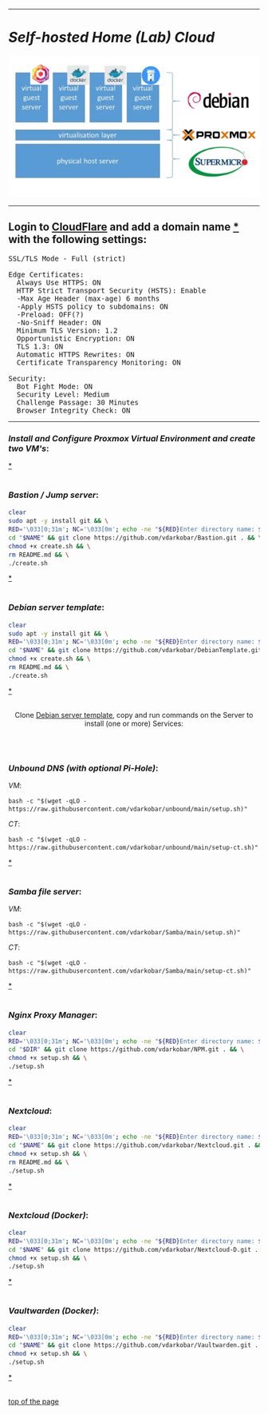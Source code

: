   
---  
  
# *Self-hosted Home (Lab) Cloud*


<p align="center">
  <img src="https://github.com/vdarkobar/Home-Cloud/blob/main/shared/infrastructure.webp">
</p>
  
---  
  
## Login to <a href="https://dash.cloudflare.com/">CloudFlare</a> and add a domain name <a href="https://support.cloudflare.com/hc/en-us/articles/201720164-Creating-a-Cloudflare-account-and-adding-a-website">*</a> with the following settings:

<pre>
SSL/TLS Mode - Full (strict)  

Edge Certificates:  
  Always Use HTTPS: ON  
  HTTP Strict Transport Security (HSTS): Enable
  -Max Age Header (max-age) 6 months
  -Apply HSTS policy to subdomains: ON
  -Preload: OFF(?)
  -No-Sniff Header: ON
  Minimum TLS Version: 1.2  
  Opportunistic Encryption: ON  
  TLS 1.3: ON  
  Automatic HTTPS Rewrites: ON  
  Certificate Transparency Monitoring: ON   
  
Security:
  Bot Fight Mode: ON 
  Security Level: Medium  
  Challenge Passage: 30 Minutes  
  Browser Integrity Check: ON  
</pre>
  
---  
  
### *Install and Configure Proxmox Virtual Environment and create two VM's*:
  
<a href="https://github.com/vdarkobar/Home-Cloud/blob/main/shared/Proxmox.md#proxmox"> * </a>
<br><br>
  
### *Bastion / Jump server*:
```bash
clear
sudo apt -y install git && \
RED='\033[0;31m'; NC='\033[0m'; echo -ne "${RED}Enter directory name: ${NC}"; read NAME; mkdir -p "$NAME"; \
cd "$NAME" && git clone https://github.com/vdarkobar/Bastion.git . && \
chmod +x create.sh && \
rm README.md && \
./create.sh
```

<a href="https://github.com/vdarkobar/Bastion/blob/main/README.md#bastion"> * </a>
<br><br>
  
### *Debian server template*:
```bash
clear
sudo apt -y install git && \
RED='\033[0;31m'; NC='\033[0m'; echo -ne "${RED}Enter directory name: ${NC}"; read NAME; mkdir -p "$NAME"; \
cd "$NAME" && git clone https://github.com/vdarkobar/DebianTemplate.git . && \
chmod +x create.sh && \
rm README.md && \
./create.sh
```

<a href="https://github.com/vdarkobar/DebianTemplate/blob/main/README.md#debian-template"> * </a>
<br><br>

<p align="center">
Clone <a href="https://github.com/vdarkobar/Home-Cloud/tree/main?tab=readme-ov-file#create-debian-server-template">Debian server template</a>, copy and run commands on the Server to install (one or more) Services:
</p>
<br><br>

### *Unbound DNS (with optional Pi-Hole)*:
*VM*:
```
bash -c "$(wget -qLO - https://raw.githubusercontent.com/vdarkobar/unbound/main/setup.sh)"
```

*CT*:
```
bash -c "$(wget -qLO - https://raw.githubusercontent.com/vdarkobar/unbound/main/setup-ct.sh)"
```

<a href="https://github.com/vdarkobar/unbound/tree/main?tab=readme-ov-file#unbound"> * </a>
<br><br>
  
### *Samba file server*:
*VM*:
```
bash -c "$(wget -qLO - https://raw.githubusercontent.com/vdarkobar/Samba/main/setup.sh)"
```
*CT*:
```
bash -c "$(wget -qLO - https://raw.githubusercontent.com/vdarkobar/Samba/main/setup-ct.sh)"
```

<a href="https://github.com/vdarkobar/Samba/tree/main?tab=readme-ov-file#samba"> * </a>
<br><br>
  
### *Nginx Proxy Manager*:
```bash
clear
RED='\033[0;31m'; NC='\033[0m'; echo -ne "${RED}Enter directory name: ${NC}"; read DIR; mkdir -p "$DIR"; \
cd "$DIR" && git clone https://github.com/vdarkobar/NPM.git . && \
chmod +x setup.sh && \
./setup.sh
```

<a href="https://github.com/vdarkobar/NPM#nginx-proxy-manager"> * </a>
<br><br>
  
### *Nextcloud*:
```bash
clear
RED='\033[0;31m'; NC='\033[0m'; echo -ne "${RED}Enter directory name: ${NC}"; read NAME; mkdir -p "$NAME"; \
cd "$NAME" && git clone https://github.com/vdarkobar/Nextcloud.git . && \
chmod +x setup.sh && \
rm README.md && \
./setup.sh
```

<a href="https://github.com/vdarkobar/Nextcloud?tab=readme-ov-file#nextcloud"> * </a>
<br><br>

### *Nextcloud (Docker)*:
```bash
clear
RED='\033[0;31m'; NC='\033[0m'; echo -ne "${RED}Enter directory name: ${NC}"; read NAME; mkdir -p "$NAME"; \
cd "$NAME" && git clone https://github.com/vdarkobar/Nextcloud-D.git . && \
chmod +x setup.sh && \
./setup.sh
```

<a href="https://github.com/vdarkobar/Nextcloud-D/blob/main/README.md#nextcloud"> * </a>
<br><br>

### *Vaultwarden (Docker)*:
```bash
clear
RED='\033[0;31m'; NC='\033[0m'; echo -ne "${RED}Enter directory name: ${NC}"; read NAME; mkdir -p "$NAME"; \
cd "$NAME" && git clone https://github.com/vdarkobar/Vaultwarden.git . && \
chmod +x setup.sh && \
./setup.sh
```

<a href="https://github.com/vdarkobar/Vaultwarden?tab=readme-ov-file#vaultwarden"> * </a>
<br><br>


<!-- This is commented out.
 
  <a href="https://github.com/vdarkobar/Matrix">Matrix</a>
  <a href="https://github.com/vdarkobar/NC">NextCloud</a>
  <a href="https://github.com/vdarkobar/WP">WordPress</a>
  <a href="https://github.com/vdarkobar/Calibre-web">Calibre-web</a>
  <a href="https://github.com/vdarkobar/Authelia">Authelia</a>

This is commented out. -->

<a href="https://github.com/vdarkobar/Home-Cloud/tree/main?tab=readme-ov-file#self-hosted-home-lab-cloud">top of the page</a>
